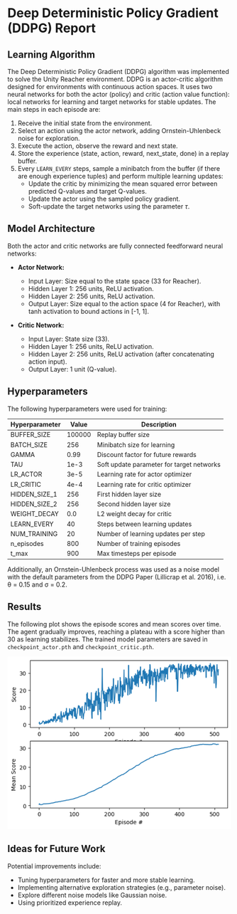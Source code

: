
# Deep Deterministic Policy Gradient (DDPG) Report

## Learning Algorithm

The Deep Deterministic Policy Gradient (DDPG) algorithm was implemented to solve the Unity Reacher environment. DDPG is an actor-critic algorithm designed for environments with continuous action spaces. It uses two neural networks for both the actor (policy) and critic (action value function): local networks for learning and target networks for stable updates. The main steps in each episode are:

1. Receive the initial state from the environment.
2. Select an action using the actor network, adding Ornstein-Uhlenbeck noise for exploration.
3. Execute the action, observe the reward and next state.
4. Store the experience (state, action, reward, next_state, done) in a replay buffer.
5. Every `LEARN_EVERY` steps, sample a minibatch from the buffer (if there are enough experience tuples) and perform multiple learning updates:
	 - Update the critic by minimizing the mean squared error between predicted Q-values and target Q-values.
	 - Update the actor using the sampled policy gradient.
	 - Soft-update the target networks using the parameter $\tau$.

## Model Architecture

Both the actor and critic networks are fully connected feedforward neural networks:

- **Actor Network:**
	- Input Layer: Size equal to the state space (33 for Reacher).
	- Hidden Layer 1: 256 units, ReLU activation.
	- Hidden Layer 2: 256 units, ReLU activation.
	- Output Layer: Size equal to the action space (4 for Reacher), with tanh activation to bound actions in [-1, 1].

- **Critic Network:**
	- Input Layer: State size (33).
	- Hidden Layer 1: 256 units, ReLU activation.
	- Hidden Layer 2: 256 units, ReLU activation (after concatenating action input).
	- Output Layer: 1 unit (Q-value).

## Hyperparameters

The following hyperparameters were used for training:

| Hyperparameter | Value         | Description                                  |
|---------------|---------------|----------------------------------------------|
| BUFFER_SIZE   | 100000        | Replay buffer size                           |
| BATCH_SIZE    | 256           | Minibatch size for learning                  |
| GAMMA         | 0.99          | Discount factor for future rewards           |
| TAU           | 1e-3          | Soft update parameter for target networks    |
| LR_ACTOR      | 3e-5          | Learning rate for actor optimizer            |
| LR_CRITIC     | 4e-4          | Learning rate for critic optimizer           |
| HIDDEN_SIZE_1 | 256           | First hidden layer size                      |
| HIDDEN_SIZE_2 | 256           | Second hidden layer size                     |
| WEIGHT_DECAY  | 0.0           | L2 weight decay for critic                   |
| LEARN_EVERY   | 40            | Steps between learning updates               |
| NUM_TRAINING  | 20            | Number of learning updates per step          |
| n_episodes    | 800           | Number of training episodes                  |
| t_max         | 900           | Max timesteps per episode                    |

Additionally, an Ornstein-Uhlenbeck process was used as a noise model with the default parameters from the DDPG Paper (Lillicrap et al. 2016), i.e. θ = 0.15 and σ = 0.2. 

## Results

The following plot shows the episode scores and mean scores over time. The agent gradually improves, reaching a plateau with a score higher than 30 as learning stabilizes. The trained model parameters are saved in `checkpoint_actor.pth` and `checkpoint_critic.pth`.

![Training score plot](training_results.png)

## Ideas for Future Work

Potential improvements include:
- Tuning hyperparameters for faster and more stable learning.
- Implementing alternative exploration strategies (e.g., parameter noise).
- Explore different noise models like Gaussian noise.
- Using prioritized experience replay.
